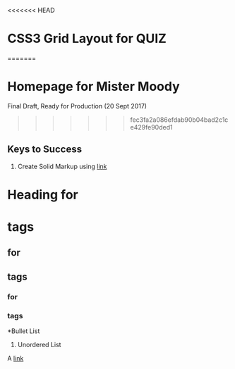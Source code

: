 <<<<<<< HEAD
# CSS3 Grid Layout for QUIZ

=======
# Homepage for Mister Moody
Final Draft, Ready for Production (20 Sept 2017)
>>>>>>> fec3fa2a086efdab90b04bad2c1ce429fe90ded1

## Keys to Success
1. Create Solid Markup using 
[link](http://en.wikipedia.org/wiki/Markdown)

# Heading         for <h1> tags  
##                for <h2> tags  
###               for <h3> tags  

*Bullet List  

1. Unordered List

A [link](http://example.com)  


